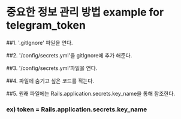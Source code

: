 # 중요한 정보 관리 방법 example for telegram_token

##1. '.gitIgnore' 파일을 연다.

##2. '/config/secrets.yml'을 gitIgnore에 추가 해준다.

##3. '/config/secrets.yml'파일을 연다.

##4. 파일에 숨기고 싶은 코드를 적는다.

##5. 원래 파일에는 Rails.application.secrets.key_name을 통해 참조한다.
###  ex) token = Rails.application.secrets.key_name
